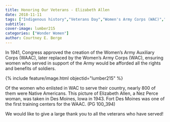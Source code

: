 ```yaml
---
title: Honoring Our Veterans - Elizabeth Allen
date: 2018-11-11
tags: ["Indigenous history","Veterans Day","Women's Army Corps (WAC)","WWII","women","Nez Perce","veterans","diversity"]
subtitle: 
cover-image: lumber215
categories: ["Wonder Women"]
author: Courtney E. Berge
---
```


In 1941, Congress approved the creation of the Women’s Army Auxiliary Corps (WAAC), later replaced by the Women’s Army Corps (WAC), ensuring women who served in support of the Army would be afforded all the rights and benefits of soldiers.

{% include feature/image.html objectid="lumber215" %}

Of the women who enlisted in WAC to serve their country, nearly 800 of them were Native Americans. This picture of Elizabeth Allen, a Nez Perce woman, was taken in Des Moines, Iowa in 1943. Fort Des Moines was one of the first training centers for the WAAC. (PG 100_394)

We would like to give a large thank you to all the veterans who have served!